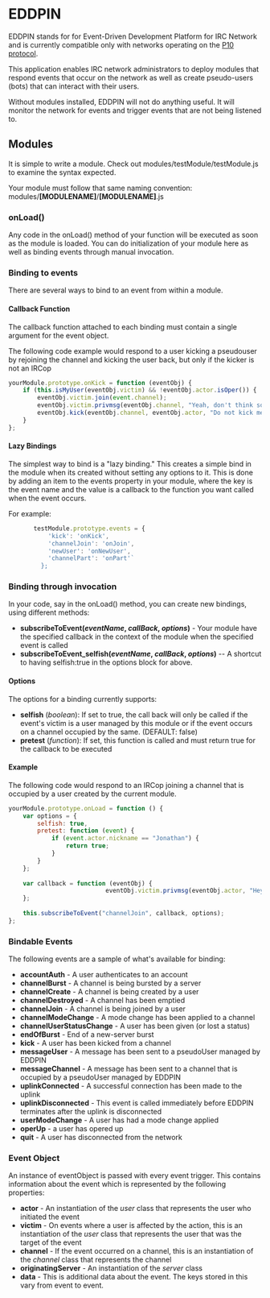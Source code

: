 EDDPIN
======

EDDPIN stands for for Event-Driven Development Platform for IRC Network and is currently compatible only with networks operating on the [P10 protocol](http://wiki.darenet.org/P10_Protocol).


This application enables IRC network administrators to deploy modules that respond events that occur on the network as well as create pseudo-users (bots) that can interact with their users.

Without modules installed, EDDPIN will not do anything useful. It will monitor the network for events and trigger events that are not being listened to.

## Modules

It is simple to write a module. Check out modules/testModule/testModule.js to examine the syntax expected.

Your module must follow that same naming convention: modules/**[MODULENAME]**/**[MODULENAME]**.js

### onLoad()

Any code in the onLoad() method of your function will be executed as soon as the module is loaded. You can do initialization of your module here as well as binding events through manual invocation.

### Binding to events
There are several ways to bind to an event from within a module.

#### Callback Function
The callback function attached to each binding must contain a single argument for the event object.

The following code example would respond to a user kicking a pseudouser by rejoining the channel and kicking the user back, but only if the kicker is not an IRCop

```javascript
yourModule.prototype.onKick = function (eventObj) {
    if (this.isMyUser(eventObj.victim) && !eventObj.actor.isOper()) {
        eventObj.victim.join(event.channel);
        eventObj.victim.privmsg(eventObj.channel, "Yeah, don't think so!");
        eventObj.kick(eventObj.channel, eventObj.actor, "Do not kick me!");
    }
};
```

#### Lazy Bindings
The simplest way to bind is a "lazy binding." This creates a simple bind in the module when its created without setting any options to it. This is done by adding an item to the events property in your module, where the key is the event name and the value is a callback to the function you want called when the event occurs.

For example:
 ```javascript
        testModule.prototype.events = {
            'kick': 'onKick',
            'channelJoin': 'onJoin',
            'newUser': 'onNewUser',
            'channelPart': 'onPart'`
          };
```

### Binding through invocation
In your code, say in the onLoad() method, you can create new bindings, using different methods:

* **subscribeToEvent(*eventName*, *callBack*, *options*)** - Your module have the specified callback in the context of the module when the specified event is called
* **subscribeToEvent_selfish(*eventName*, *callBack*, *options*)** -- A shortcut to having selfish:true in the options block for above.

#### Options
The options for a binding currently supports:
* **selfish** (*boolean*): If set to true, the call back will only be called if the event's victim is a user managed by this module or if the event occurs on a channel occupied by the same. (DEFAULT: false)
* **pretest** (*function*): If set, this function is called and must return true for the callback to be executed

#### Example

The following code would respond to an IRCop joining a channel that is occupied by a user created by the current module.
```javascript
yourModule.prototype.onLoad = function () {
    var options = {
        selfish: true,
        pretest: function (event) {
            if (event.actor.nickname == "Jonathan") {
                return true;
            }
        }
    };
    
    var callback = function (eventObj) {
                           eventObj.victim.privmsg(eventObj.actor, "Hey everyone! " + eventObj.actor.nickname " is an IRCop.");
    };
                   
    this.subscribeToEvent("channelJoin", callback, options);
};
```


### Bindable Events
The following events are a sample of what's available for binding:

* **accountAuth** - A user authenticates to an account
* **channelBurst** - A channel is being bursted by a server
* **channelCreate** - A channel is being created by a user
* **channelDestroyed** - A channel has been emptied
* **channelJoin** - A channel is being joined by a user
* **channelModeChange** - A mode change has been applied to a channel
* **channelUserStatusChange** - A user has been given (or lost a status) 
* **endOfBurst** - End of a new-server burst
* **kick** - A user has been kicked from a channel
* **messageUser** - A message has been sent to a pseudoUser managed by EDDPIN
* **messageChannel** - A message has been sent to a channel that is occupied by a pseudoUser managed by EDDPIN
* **uplinkConnected** - A successful connection has been made to the uplink
* **uplinkDisconnected** - This event is called immediately before EDDPIN terminates after the uplink is disconnected
* **userModeChange** - A user has had a mode change applied
* **operUp** - a user has opered up
* **quit** - A user has disconnected from the network

### Event Object
An instance of eventObject is passed with every event trigger. This contains information about the event which is represented by the following properties:

* **actor** - An instantiation of the *user* class that represents the user who initiated the event
* **victim** - On events where a user is affected by the action, this is an instantiation of the *user* class that represents the user that was the target of the event
* **channel** - If the event occurred on a channel, this is an instantiation of the *channel* class that represents the channel
* **originatingServer** - An instantiation of the *server* class
* **data** - This is additional data about the event. The keys stored in this vary from event to event.